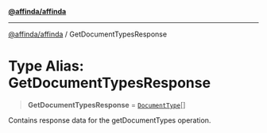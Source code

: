 [**@affinda/affinda**](../README.md)

***

[@affinda/affinda](../globals.md) / GetDocumentTypesResponse

# Type Alias: GetDocumentTypesResponse

> **GetDocumentTypesResponse** = [`DocumentType`](../interfaces/DocumentType.md)[]

Contains response data for the getDocumentTypes operation.
